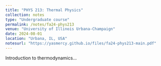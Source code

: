 ```yaml
---
title: "PHYS 213: Thermal Physics"
collection: notes
type: "Undergraduate course"
permalink: /notes/fa24-phys213
venue: "University of Illinois Urbana-Champaign"
date: 2024-08-01
location: "Urbana, IL, USA"
notesurl: "https://yasmercy.github.io/files/fa24-phys213-main.pdf"
---
```


Introduction to thermodynamics...
